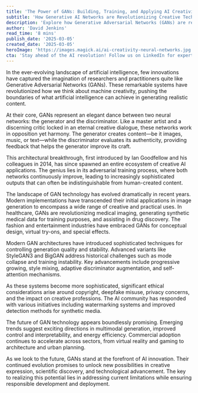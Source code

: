 ```yaml
---
title: 'The Power of GANs: Building, Training, and Applying AI Creativity'
subtitle: 'How Generative AI Networks are Revolutionizing Creative Technology'
description: 'Explore how Generative Adversarial Networks (GANs) are revolutionizing AI creativity through sophisticated neural network architectures, enabling breakthrough applications in healthcare, entertainment, and scientific research. Learn about recent advances, ethical considerations, and the promising future of this transformative technology.'
author: 'David Jenkins'
read_time: '8 mins'
publish_date: '2025-03-05'
created_date: '2025-03-05'
heroImage: 'https://images.magick.ai/ai-creativity-neural-networks.jpg'
cta: 'Stay ahead of the AI revolution! Follow us on LinkedIn for expert insights, breaking news, and in-depth analysis of emerging GAN technologies and their real-world applications.'
---
```


In the ever-evolving landscape of artificial intelligence, few innovations have captured the imagination of researchers and practitioners quite like Generative Adversarial Networks (GANs). These remarkable systems have revolutionized how we think about machine creativity, pushing the boundaries of what artificial intelligence can achieve in generating realistic content.

At their core, GANs represent an elegant dance between two neural networks: the generator and the discriminator. Like a master artist and a discerning critic locked in an eternal creative dialogue, these networks work in opposition yet harmony. The generator creates content—be it images, music, or text—while the discriminator evaluates its authenticity, providing feedback that helps the generator improve its craft.

This architectural breakthrough, first introduced by Ian Goodfellow and his colleagues in 2014, has since spawned an entire ecosystem of creative AI applications. The genius lies in its adversarial training process, where both networks continuously improve, leading to increasingly sophisticated outputs that can often be indistinguishable from human-created content.

The landscape of GAN technology has evolved dramatically in recent years. Modern implementations have transcended their initial applications in image generation to encompass a wide range of creative and practical uses. In healthcare, GANs are revolutionizing medical imaging, generating synthetic medical data for training purposes, and assisting in drug discovery. The fashion and entertainment industries have embraced GANs for conceptual design, virtual try-ons, and special effects.

Modern GAN architectures have introduced sophisticated techniques for controlling generation quality and stability. Advanced variants like StyleGAN3 and BigGAN address historical challenges such as mode collapse and training instability. Key advancements include progressive growing, style mixing, adaptive discriminator augmentation, and self-attention mechanisms.

As these systems become more sophisticated, significant ethical considerations arise around copyright, deepfake misuse, privacy concerns, and the impact on creative professions. The AI community has responded with various initiatives including watermarking systems and improved detection methods for synthetic media.

The future of GAN technology appears boundlessly promising. Emerging trends suggest exciting directions in multimodal generation, improved control and interpretability, and energy efficiency. Commercial adoption continues to accelerate across sectors, from virtual reality and gaming to architecture and urban planning.

As we look to the future, GANs stand at the forefront of AI innovation. Their continued evolution promises to unlock new possibilities in creative expression, scientific discovery, and technological advancement. The key to realizing this potential lies in addressing current limitations while ensuring responsible development and deployment.